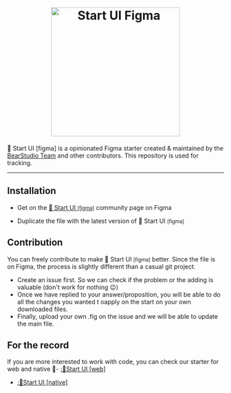 <h1 align="center"><img src="https://user-images.githubusercontent.com/62236130/136776106-fb3ae833-965d-4391-b4ff-63eaf56a2888.png" alt="Start UI Figma" width="300" /></h1>

:rocket: Start UI [figma] is a opinionated Figma starter created & maintained by the [BearStudio Team](https://www.bearstudio.fr/team) and other contributors. This repository is used for tracking.

---


## Installation


- Get on the [:rocket: Start UI <small>[figma]</small>](https://www.figma.com/community/file/1025698982013308087) community page on Figma

- Duplicate the file with the latest version of :rocket: Start UI <small>[figma]</small>


## Contribution

You can freely contribute to make :rocket: Start UI <small>[figma]</small> better. Since the file is on Figma, the process is slightly different than a casual git project.

- Create an issue first. So we can check if the problem or the adding is valuable (don't work for nothing :wink:)
- Once we have replied to your answer/proposition, you will be able to do all the changes you wanted t oapply on the start on your own downloaded files.
- Finally, upload your own .fig on the issue and we will be able to update the main file.


## For the record

If you are more interested to work with code, you can check our starter for web and native :tada:- [::rocket:Start UI [web]](https://github.com/BearStudio/start-ui-web)
- [::rocket:Start UI [native]](https://github.com/BearStudio/start-ui-native)

